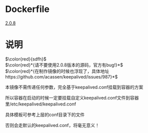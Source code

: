 # Dockerfile
[2.0.8](https://github.com/thusihaveheard/docker/tree/master/keepalived/2.0.8/Dockerfile)

# 说明
$\color{red}{sdfh}$  
$\color{red}*{请不要使用2.0.8版本的源码，官方有bug!}*$  
$\color{red}*{在制作镜像的时候也浮现了，具体地址 https://github.com/acassen/keepalived/issues/987}*$   
 

本镜像不需传递任何参数，完全基于keepalived.conf挂载到容器的方案  

所以容器在启动的时候一定要挂载自定义keepalived.conf文件到容器里/etc/keepalived/keepalived.conf  

具体模板可参考上层的conf目录下的文件  

否则会走默认的keepalived.conf，将毫无意义！
